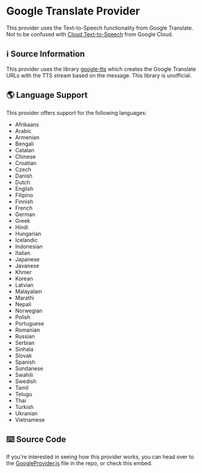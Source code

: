 # Google Translate Provider

This provider uses the Text-to-Speech functionality from Google Translate. Not to be confused with [Cloud Text-to-Speech](https://cloud.google.com/text-to-speech) from Google Cloud.

## ℹ️ Source Information

This provider uses the library [google-tts](https://www.npmjs.com/package/google-tts-api) which creates the Google Translate URLs with the TTS stream based on the message. This library is unofficial.

## 🌎 Language Support

This provider offers support for the following languages:

* Afrikaans
* Arabic
* Armenian
* Bengali
* Catalan
* Chinese
* Croatian
* Czech
* Danish
* Dutch
* English
* Filipino
* Finnish
* French
* German
* Greek
* Hindi
* Hungarian
* Icelandic
* Indonesian
* Italian
* Japanese
* Javanese
* Khmer
* Korean
* Latvian
* Malayalam
* Marathi
* Nepali
* Norwegian
* Polish
* Portuguese
* Romanian
* Russian
* Serbian
* Sinhala
* Slovak
* Spanish
* Sundanese
* Swahili
* Swedish
* Tamil
* Telugu
* Thai
* Turkish
* Ukranian
* Vietnamese

## ⌨️ Source Code

If you're interested in seeing how this provider works, you can head over to the [GoogleProvider.js](https://github.com/moonstar-x/discord-tts-bot/blob/master/src/classes/tts/providers/GoogleProvider.js) file in the repo, or check this embed.

<script src="https://emgithub.com/embed.js?target=https%3A%2F%2Fgithub.com%2Fmoonstar-x%2Fdiscord-tts-bot%2Fblob%2Fmaster%2Fsrc%2Fclasses%2Ftts%2Fproviders%2FGoogleProvider.js&style=github-gist&showBorder=on&showLineNumbers=on&showFileMeta=on&showCopy=on&fetchFromJsDelivr=on"></script>
